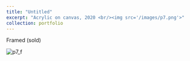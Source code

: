 ```yaml
---
title: "Untitled"
excerpt: "Acrylic on canvas, 2020 <br/><img src='/images/p7.png'>"
collection: portfolio
---
```


Framed (sold)

![p7_f](/images/p7_f.JPG)

